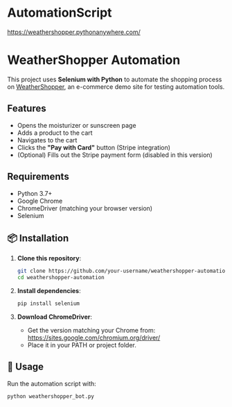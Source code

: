 # AutomationScript

https://weathershopper.pythonanywhere.com/

#  WeatherShopper Automation

This project uses **Selenium with Python** to automate the shopping process on [WeatherShopper](https://weathershopper.pythonanywhere.com/), an e-commerce demo site for testing automation tools.

##  Features

- Opens the moisturizer or sunscreen page
- Adds a product to the cart
- Navigates to the cart
- Clicks the **"Pay with Card"** button (Stripe integration)
- (Optional) Fills out the Stripe payment form (disabled in this version)

##  Requirements

- Python 3.7+
- Google Chrome
- ChromeDriver (matching your browser version)
- Selenium

## 📦 Installation

1. **Clone this repository**:
    ```bash
    git clone https://github.com/your-username/weathershopper-automation.git
    cd weathershopper-automation
    ```

2. **Install dependencies**:
    ```bash
    pip install selenium
    ```

3. **Download ChromeDriver**:
    - Get the version matching your Chrome from: https://sites.google.com/chromium.org/driver/
    - Place it in your PATH or project folder.

## 🚀 Usage

Run the automation script with:

```bash
python weathershopper_bot.py
